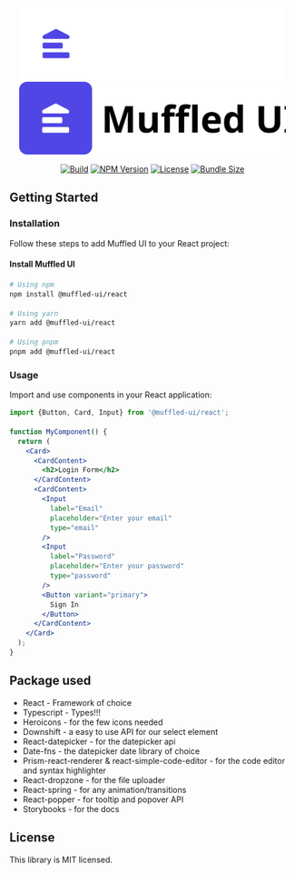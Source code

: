 <p align="center">
  <img src="/public/logo-dark.svg#gh-dark-mode-only" height="128"/>
  <img src="/public/logo-light.svg#gh-light-mode-only" height="128"/>
</p>
<div align="center">

[![Build][build-image]][build-url] [![NPM Version][version-image]][version-url] [![License][license-image]][license-url] [![Bundle Size][size-image]][size-url]

[build-image]: https://img.shields.io/github/actions/workflow/status/joshbatley/muffled-ui/publish-npm.yml

[build-url]: https://github.com/joshbatley/muffled-ui/actions

[version-image]: https://img.shields.io/npm/v/@muffled-ui/react

[version-url]: https://www.npmjs.com/package/@muffled-ui/react

[license-image]: https://img.shields.io/github/license/joshbatley/muffled-ui

[license-url]: https://github.com/joshbatley/muffled-ui/blob/main/LICENSE

[size-image]: https://img.shields.io/bundlephobia/min/%40muffled-ui%2Freact%40latest

[size-url]: https://bundlephobia.com/package/@muffled-ui/react

</div>

## Getting Started

### Installation

Follow these steps to add Muffled UI to your React project:

#### Install Muffled UI

```bash
# Using npm
npm install @muffled-ui/react

# Using yarn
yarn add @muffled-ui/react

# Using pnpm
pnpm add @muffled-ui/react
```

### Usage

Import and use components in your React application:

```jsx
import {Button, Card, Input} from '@muffled-ui/react';

function MyComponent() {
  return (
    <Card>
      <CardContent>
        <h2>Login Form</h2>
      </CardContent>
      <CardContent>
        <Input
          label="Email"
          placeholder="Enter your email"
          type="email"
        />
        <Input
          label="Password"
          placeholder="Enter your password"
          type="password"
        />
        <Button variant="primary">
          Sign In
        </Button>
      </CardContent>
    </Card>
  );
}
```

## Package used

- React - Framework of choice
- Typescript - Types!!!
- Heroicons - for the few icons needed
- Downshift - a easy to use API for our select element
- React-datepicker - for the datepicker api
- Date-fns - the datepicker date library of choice
- Prism-react-renderer & react-simple-code-editor - for the code editor and syntax highlighter
- React-dropzone - for the file uploader
- React-spring - for any animation/transitions
- React-popper - for tooltip and popover API
- Storybooks - for the docs

## License

This library is MIT licensed.

